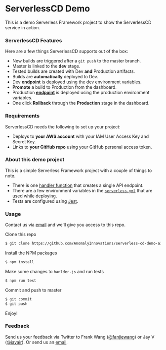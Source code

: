 # ServerlessCD Demo

This is a demo Serverless Framework project to show the ServerlessCD service in action.

### ServerlessCD Features

Here are a few things ServerlessCD supports out of the box:

- New builds are triggered after a `git push` to the master branch.
- Master is linked to the **dev** stage.
- Tested builds are created with Dev **and** Production artifacts.
- Builds are **automatically** deployed to Dev.
- Dev [**endpoint**][stEndpoint] is deployed using the dev environment variables.
- **Promote** a build to Production from the dashboard.
- Production [**endpoint**][prEndpoint] is deployed using the production environment variables.
- One click **Rollback** through the **Production** stage in the dashboard.

### Requirements

ServerlessCD needs the following to set up your project:

- Deploys to **your AWS account** with your IAM User Access Key and Secret Key.
- Links to **your GitHub repo** using your GitHub personal access token.

### About this demo project

This is a simple Serverless Framework project with a couple of things to note.

- There is one [handler function][handler] that creates a single API endpoint.
- There are a few environment variables in the [`serverless.yml`][enVariables] that are used while deploying.
- Tests are configured using [Jest][jest].

### Usage

Contact us via [email][email] and we'll give you access to this repo.

Clone this repo

```bash
$ git clone https://github.com/AnomalyInnovations/serverless-cd-demo-a1c8
```

Install the NPM packages

```bash
$ npm install
```

Make some changes to `hanlder.js` and run tests

```bash
$ npm run test
```

Commit and push to master

```bash
$ git commit
$ git push
```

Enjoy!

### Feedback

Send us your feedback via Twitter to Frank Wang ([@fanjiewang][fTwitter]) or Jay V ([@jayair][jTwitter]). Or send us an [email][email].


[stEndpoint]: https://mcr5wzx6d7.execute-api.us-east-1.amazonaws.com/dev
[prEndpoint]: https://0xpsebpf9a.execute-api.us-east-1.amazonaws.com/prod
[enVariables]: https://github.com/AnomalyInnovations/serverless-cd-demo-a1c8/blob/master/serverless.yml#L10
[jest]: https://facebook.github.io/jest/
[handler]: https://github.com/AnomalyInnovations/serverless-cd-demo-a1c8/blob/master/handler.js
[fTwitter]: https://twitter.com/fanjiewang
[jTwitter]: https://twitter.com/jayair
[email]: mailto:contact@anoma.ly

